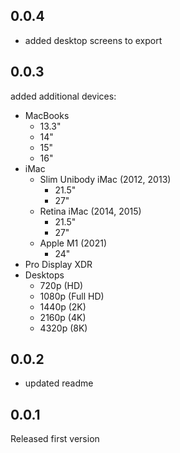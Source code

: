 ## 0.0.4

- added desktop screens to export

## 0.0.3

added additional devices:

- MacBooks 
    - 13.3"
    - 14"
    - 15"
    - 16" 
- iMac
    - Slim Unibody iMac (2012, 2013)
        - 21.5"
        - 27"
    - Retina iMac (2014, 2015)
        - 21.5"
        - 27"
    - Apple M1 (2021)
        - 24"
- Pro Display XDR
- Desktops
    - 720p (HD)
    - 1080p (Full HD)
    - 1440p (2K)
    - 2160p (4K)
    - 4320p (8K)

## 0.0.2

- updated readme

## 0.0.1

Released first version
